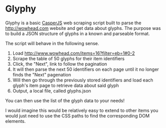 Glyphy
======
Glyphy is a basic [CasperJS](http://casperjs.org/) web scraping script built to parse the http://wowhead.com website and get data about glyphs. The purpose was to build a JSON structure of glyphs in a known and parseable format.

The script will behave in the following sense. 

1. Load http://www.wowhead.com/items=16?filter=eb=1#0-2
2. Scrape the table of 50 glyphs for their item identifiers
3. Click, the "Next", link to follow the pagination
4. It will then parse the next 50 identifiers on each page until it no longer finds the "Next" pagenation
5. Will then go through the previously stored identifiers and load each glyph's item page to retrieve data about said glyph
6. Output, a local file, called glyphs.json

You can then use the list of the glyph data to your needs!

I would imagine this would be relatively easy to extend to other items you would just need to use the CSS paths to find the corresponding DOM elements.
